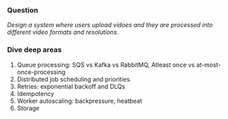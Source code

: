 ### Question
*Design a system where users upload vidoes and they are processed into different video formats and resolutions.*

### Dive deep areas
1. Queue processing: SQS vs Kafka vs RabbitMQ, Atleast once vs at-most-once-processing
2. Distributed job scheduling and priorities.
3. Retries: exponential backoff and DLQs
4. Idempotency
5. Worker autoscaling: backpressure, heatbeat
6. Storage


